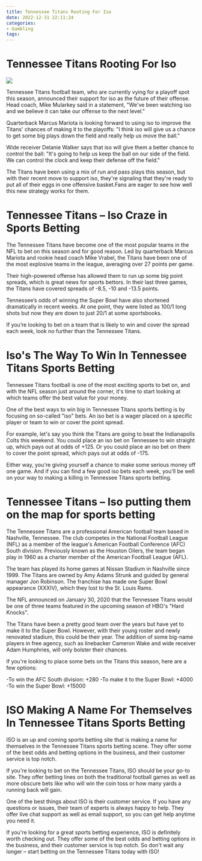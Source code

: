 ```yaml
---
title: Tennessee Titans Rooting For Iso
date: 2022-12-31 22:11:24
categories:
- Gambling
tags:
---
```



#  Tennessee Titans Rooting For Iso

![](https://images.pictureshunt.com/pics/s/tennessee-titans-football-team_c9a12fae4b1cfb7f2aefeebfbf4cba5e.png)

Tennessee Titans football team, who are currently vying for a playoff spot this season, announced their support for iso as the future of their offense. Head coach, Mike Mularkey said in a statement, "We've been watching iso and we believe it can take our offense to the next level."

Quarterback Marcus Mariota is looking forward to using iso to improve the Titans' chances of making it to the playoffs: "I think iso will give us a chance to get some big plays down the field and really help us move the ball."

Wide receiver Delanie Walker says that iso will give them a better chance to control the ball: "It's going to help us keep the ball on our side of the field. We can control the clock and keep their defense off the field."

The Titans have been using a mix of run and pass plays this season, but with their recent move to support iso, they're signaling that they're ready to put all of their eggs in one offensive basket.Fans are eager to see how well this new strategy works for them.

#  Tennessee Titans – Iso Craze in Sports Betting

The Tennessee Titans have become one of the most popular teams in the NFL to bet on this season and for good reason. Led by quarterback Marcus Mariota and rookie head coach Mike Vrabel, the Titans have been one of the most explosive teams in the league, averaging over 27 points per game.

Their high-powered offense has allowed them to run up some big point spreads, which is great news for sports bettors. In their last three games, the Titans have covered spreads of -8.5, -10 and -13.5 points.

Tennessee’s odds of winning the Super Bowl have also shortened dramatically in recent weeks. At one point, they were listed as 100/1 long shots but now they are down to just 20/1 at some sportsbooks.

If you’re looking to bet on a team that is likely to win and cover the spread each week, look no further than the Tennessee Titans.

#  Iso's The Way To Win In Tennessee Titans Sports Betting

Tennessee Titans football is one of the most exciting sports to bet on, and with the NFL season just around the corner, it's time to start looking at which teams offer the best value for your money.

One of the best ways to win big in Tennessee Titans sports betting is by focusing on so-called "iso" bets. An iso bet is a wager placed on a specific player or team to win or cover the point spread.

For example, let's say you think the Titans are going to beat the Indianapolis Colts this weekend. You could place an iso bet on Tennessee to win straight up, which pays out at odds of +125. Or you could place an iso bet on them to cover the point spread, which pays out at odds of -175.

Either way, you're giving yourself a chance to make some serious money off one game. And if you can find a few good iso bets each week, you'll be well on your way to making a killing in Tennessee Titans sports betting.

#  Tennessee Titans – Iso putting them on the map for sports betting 

The Tennessee Titans are a professional American football team based in Nashville, Tennessee. The club competes in the National Football League (NFL) as a member of the league's American Football Conference (AFC) South division. Previously known as the Houston Oilers, the team began play in 1960 as a charter member of the American Football League (AFL).

The team has played its home games at Nissan Stadium in Nashville since 1999. The Titans are owned by Amy Adams Strunk and guided by general manager Jon Robinson. The franchise has made one Super Bowl appearance (XXXIV), which they lost to the St. Louis Rams.

The NFL announced on January 30, 2020 that the Tennessee Titans would be one of three teams featured in the upcoming season of HBO's "Hard Knocks". 

The Titans have been a pretty good team over the years but have yet to make it to the Super Bowl. However, with their young roster and newly renovated stadium, this could be their year. The addition of some big-name players in free agency, such as linebacker Cameron Wake and wide receiver Adam Humphries, will only bolster their chances.

If you're looking to place some bets on the Titans this season, here are a few options: 

-To win the AFC South division: +280
-To make it to the Super Bowl: +4000
-To win the Super Bowl: +15000

#  ISO Making A Name For Themselves In Tennessee Titans Sports Betting

ISO is an up and coming sports betting site that is making a name for themselves in the Tennessee Titans sports betting scene. They offer some of the best odds and betting options in the business, and their customer service is top notch.

If you're looking to bet on the Tennessee Titans, ISO should be your go-to site. They offer betting lines on both the traditional football games as well as more obscure bets like who will win the coin toss or how many yards a running back will gain.

One of the best things about ISO is their customer service. If you have any questions or issues, their team of experts is always happy to help. They offer live chat support as well as email support, so you can get help anytime you need it.

If you're looking for a great sports betting experience, ISO is definitely worth checking out. They offer some of the best odds and betting options in the business, and their customer service is top notch. So don't wait any longer – start betting on the Tennessee Titans today with ISO!